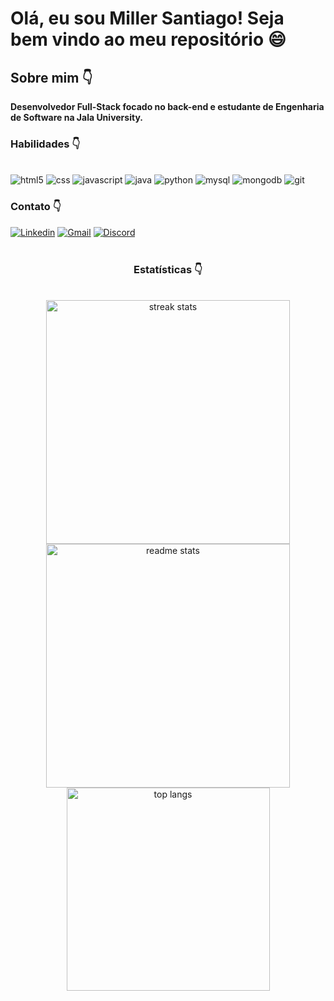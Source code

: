 
#  Olá, eu sou Miller Santiago! Seja bem vindo ao meu repositório 😄

## Sobre mim 👇
 
<strong>Desenvolvedor Full-Stack focado no back-end e estudante de Engenharia de Software na Jala University.</strong>

### Habilidades 👇

<div style="display= inline_block"><br>
<img alt="html5" src="https://img.shields.io/badge/HTML5-E34F26?style=for-the-badge&logo=html5&logoColor=white">
<img alt="css" src="https://img.shields.io/badge/CSS3-1572B6?style=for-the-badge&logo=css3&logoColor=white">
<img alt="javascript" src="https://img.shields.io/badge/JavaScript-F7DF1E?style=for-the-badge&logo=javascript&logoColor=black">
<img alt="java" src="https://img.shields.io/badge/Java-ED8B00?style=for-the-badge&logo=openjdk&logoColor=white">
<img alt="python" src="https://img.shields.io/badge/python-3670A0?style=for-the-badge&logo=python&logoColor=ffdd54">
<img alt="mysql" src="https://shields.io/badge/MySQL-lightgrey?logo=mysql&style=plastic&logoColor=white&labelColor=blue">
<img alt="mongodb" src="https://img.shields.io/badge/-MongoDB-4DB33D?style=flat&logo=mongodb&logoColor=FFFFFF">
<img alt="git" src="https://img.shields.io/badge/Git-E34F26?logo=git&logoColor=white&style=for-the-badge">
</div>


### Contato 👇

[![Linkedin](https://img.shields.io/badge/LinkedIn-0077B5?style=for-the-badge&logo=linkedin&logoColor=white)](https://www.linkedin.com/in/miller-santiago-799bb3150/)
[![Gmail](https://img.shields.io/badge/Gmail-D14836?style=for-the-badge&logo=gmail&logoColor=white)](https://mail.google.com/mail/u/0/?tab=rm&ogbl#inbox)
[![Discord](https://img.shields.io/badge/Discord-5865F2?logo=discord&logoColor=white&style=for-the-badge)](Discordapp.com/users/400477233913004032)
<br><br>


<h3 align="center">Estatísticas 👇</h3>
<br>
<div align=center>
  <img width=390 src="https://streak-stats.demolab.com/?user=miller110&count_private=true&theme=react&border_radius=10" alt="streak stats"/>
  <img width=390 src="https://github-readme-stats.vercel.app/api?username=miller110&count_private=true&show_icons=true&theme=react&rank_icon=github&border_radius=10" alt="readme stats" />
  <br/>
  <img width=325 align="center" src="https://github-readme-stats.vercel.app/api/top-langs/?username=miller110&hide=HTML&langs_count=8&layout=compact&theme=react&border_radius=10&size_weight=0.5&count_weight=0.5&exclude_repo=github-readme-stats" alt="top langs" />
</div>



